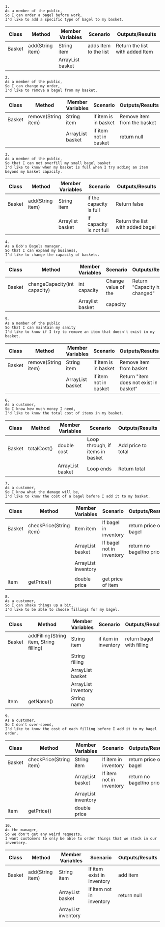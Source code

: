 ```
1.
As a member of the public,
So I can order a bagel before work,
I'd like to add a specific type of bagel to my basket.
```

| Class  | Method           | Member Variables         | Scenario              | Outputs/Results                 |
|--------|------------------|--------------------------|-----------------------|---------------------------------|
| Basket | add(String item) | String item              | adds Item to the list | Return the list with added Item |
|        |                  | ArrayList<String> basket |                       |                                 |


```
2.
As a member of the public,
So I can change my order,
I'd like to remove a bagel from my basket.
```
| Class  | Method              | Member Variables         | Scenario              | Outputs/Results             |
|--------|---------------------|--------------------------|-----------------------|-----------------------------|
| Basket | remove(String item) | String item              | if item is in basket  | Remove item from the basket |
|        |                     | ArrayList<String> basket | if item not in basket | return null                 |


```
3.
As a member of the public,
So that I can not overfill my small bagel basket
I'd like to know when my basket is full when I try adding an item beyond my basket capacity.
```
| Class  | Method           | Member Variables         | Scenario                      | Outputs/Results                  |
|--------|------------------|--------------------------|-------------------------------|----------------------------------|
| Basket | add(String item) | String item              | if the capacity is full       | Return false                     |
|        |                  | Arraylist<String> basket | if capacity is not full       | Return the list with added bagel |

```
4.
As a Bob's Bagels manager,
So that I can expand my business,
I’d like to change the capacity of baskets.
```
| Class  | Method                       | Member Variables         | Scenario            | Outputs/Results               |
|--------|------------------------------|--------------------------|---------------------|-------------------------------|
| Basket | changeCapacity(int capacity) | int capacity             | Change value of the | Return "Capacity has changed" |
|        |                              | Arraylist<String> basket | capacity            |                               |

``` 
5.
As a member of the public
So that I can maintain my sanity
I'd like to know if I try to remove an item that doesn't exist in my basket.
```
| Class  | Method              | Member Variables         | Scenario              | Outputs/Results                        |
|--------|---------------------|--------------------------|-----------------------|----------------------------------------|
| Basket | remove(String item) | String item              | if item is in basket  | Remove item from basket                |
|        |                     | ArrayList<String> basket | if item not in basket | Return "item does not exist in basket" |

```
6.
As a customer,
So I know how much money I need,
I'd like to know the total cost of items in my basket.
```

| Class  | Method                  | Member Variables         | Scenario                         | Outputs/Results    |
|--------|-------------------------|--------------------------|----------------------------------|--------------------|
| Basket | totalCost()             | double cost              | Loop through, if items in basket | Add price to total |
|        |                         | ArrayList<String> basket | Loop ends                        | Return total       |

```
7.
As a customer,
So I know what the damage will be,
I'd like to know the cost of a bagel before I add it to my basket.
```

| Class  | Method                  | Member Variables          | Scenario                  | Outputs/Results          |
|--------|-------------------------|---------------------------|---------------------------|--------------------------|
| Basket | checkPrice(String item) | Item item                 | If bagel in inventory     | return price of bagel    |
|        |                         | ArrayList<String> basket  | If bagel not in inventory | return no bagel/no price |
|        |                         | ArrayList<Item> inventory |                           |                          |
|        |                         |                           |                           |                          |
| Item   | getPrice()              | double price              | get price of item         |                          |


```
8.
As a customer,
So I can shake things up a bit,
I'd like to be able to choose fillings for my bagel.
```

| Class  | Method                                  | Member Variables          | Scenario             | Outputs/Results           |
|--------|-----------------------------------------|---------------------------|----------------------|---------------------------|
| Basket | addFilling(String item, String filling) | String item               | if item in inventory | return bagel with filling |
|        |                                         | String filling            |                      |                           |
|        |                                         | ArrayList<String> basket  |                      |                           |
|        |                                         | ArrayList<Item> inventory |                      |                           |
| Item   | getName()                               | String name               |                      |                           |

```
9.
As a customer,
So I don't over-spend,
I'd like to know the cost of each filling before I add it to my bagel order.
```

| Class  | Method                  | Member Variables          | Scenario                 | Outputs/Results          |
|--------|-------------------------|---------------------------|--------------------------|--------------------------|
| Basket | checkPrice(String item) | String item               | If item in inventory     | return price of bagel    |
|        |                         | ArrayList<String> basket  | If item not in inventory | return no bagel/no price |
|        |                         | ArrayList<Item> inventory |                          |                          |
| Item   | getPrice()              | double price              |                          |                          |



```
10.
As the manager,
So we don't get any weird requests,
I want customers to only be able to order things that we stock in our inventory.
```


| Class  | Method           | Member Variables          | Scenario                   | Outputs/Results |
|--------|------------------|---------------------------|----------------------------|-----------------|
| Basket | add(String item) | String item               | If item exist in inventory | add item        |
|        |                  | ArrayList<String> basket  | If item not in inventory   | return null     |
|        |                  | ArrayList<Item> inventory |                            |                 |
|        |                  |                           |                            |                 |


